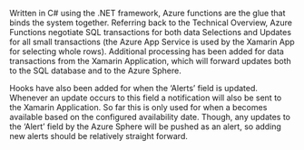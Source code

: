 Written in C# using the .NET framework, Azure functions are the glue that binds the system together. Referring back to the Technical Overview, Azure Functions negotiate SQL transactions for both data Selections and Updates for all small transactions (the Azure App Service is used by the Xamarin App for selecting whole rows). Additional processing has been added for data transactions from the Xamarin Application, which will forward updates both to the SQL database and to the Azure Sphere. 

Hooks have also been added for when the ‘Alerts’ field is updated. Whenever an update occurs to this field a notification will also be sent to the Xamarin Application. So far this is only used for when a becomes available based on the configured availability date. Though, any updates to the ‘Alert’ field by the Azure Sphere will be pushed as an alert, so adding new alerts should be relatively straight forward. 

